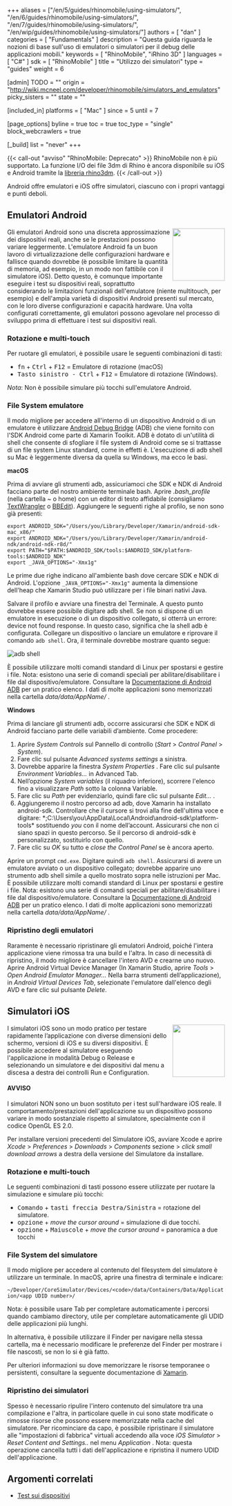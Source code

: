 +++
aliases = ["/en/5/guides/rhinomobile/using-simulators/", "/en/6/guides/rhinomobile/using-simulators/", "/en/7/guides/rhinomobile/using-simulators/", "/en/wip/guides/rhinomobile/using-simulators/"]
authors = [ "dan" ]
categories = [ "Fundamentals" ]
description = "Questa guida riguarda le nozioni di base sull'uso di emulatori o simulatori per il debug delle applicazioni mobili."
keywords = [ "RhinoMobile", "iRhino 3D" ]
languages = [ "C#" ]
sdk = [ "RhinoMobile" ]
title = "Utilizzo dei simulatori"
type = "guides"
weight = 6

[admin]
TODO = ""
origin = "http://wiki.mcneel.com/developer/rhinomobile/simulators_and_emulators"
picky_sisters = ""
state = ""

[included_in]
platforms = [ "Mac" ]
since = 5
until = 7

[page_options]
byline = true
toc = true
toc_type = "single"
block_webcrawlers = true

[_build]
list = "never"
+++

{{< call-out "avviso" "RhinoMobile: Deprecato" >}}
RhinoMobile non è più supportato. La funzione I/O dei file 3dm di Rhino è ancora disponibile su iOS e Android tramite la [libreria rhino3dm](https://github.com/mcneel/rhino3dm).
{{< /call-out >}}
 
Android offre emulatori e iOS offre simulatori, ciascuno con i propri vantaggi e punti deboli.

## Emulatori Android

<img align="right" src="/images/using-simulators-01.png" width="121">

Gli emulatori Android sono una discreta approssimazione dei dispositivi reali, anche se le prestazioni possono variare leggermente. L'emulatore Android fa un buon lavoro di virtualizzazione delle configurazioni hardware e fallisce quando dovrebbe (è possibile limitare la quantità di memoria, ad esempio, in un modo non fattibile con il simulatore iOS). Detto questo, è comunque importante eseguire i test su dispositivi reali, soprattutto considerando le limitazioni funzionali dell'emulatore (niente multitouch, per esempio) e dell'ampia varietà di dispositivi Android presenti sul mercato, con le loro diverse configurazioni e capacità hardware. Una volta configurati correttamente, gli emulatori possono agevolare nel processo di sviluppo prima di effettuare i test sui dispositivi reali.

### Rotazione e multi-touch

Per ruotare gli emulatori, è possibile usare le seguenti combinazioni di tasti:

- <kbd>fn</kbd> + <kbd>Ctrl</kbd> + <kbd>F12</kbd> = Emulatore di rotazione (macOS)
- <kbd>Tasto sinistro - Ctrl</kbd> + <kbd>F12</kbd> = Emulatore di rotazione (Windows).

*Nota*: Non è possibile simulare più tocchi sull'emulatore Android.

### File System emulatore

Il modo migliore per accedere all'interno di un dispositivo Android o di un emulatore è utilizzare [Android Debug Bridge](http://developer.android.com/tools/help/adb.html) (ADB) che viene fornito con l'SDK Android come parte di Xamarin Toolkit. ADB è dotato di un'utilità di shell che consente di sfogliare il file system di Android come se si trattasse di un file system Linux standard, come in effetti è. L'esecuzione di adb shell su Mac è leggermente diversa da quella su Windows, ma ecco le basi.

**macOS**

Prima di avviare gli strumenti adb, assicuriamoci che SDK e NDK di Android facciano parte del nostro ambiente terminale bash. Aprire *.bash_profile* (nella cartella *~* o home) con un editor di testo affidabile (consigliamo [TextWrangler](http://www.barebones.com/products/textwrangler/) o [BBEdit](http://www.barebones.com/products/bbedit/)). Aggiungere le seguenti righe al profilo, se non sono già presenti:

```
export ANDROID_SDK="/Users/you/Library/Developer/Xamarin/android-sdk-mac_x86/"
export ANDROID_NDK="/Users/you/Library/Developer/Xamarin/android-ndk/android-ndk-r8d/"
export PATH="$PATH:$ANDROID_SDK/tools:$ANDROID_SDK/platform-tools:$ANDROID_NDK"
export _JAVA_OPTIONS="-Xmx1g"
```

Le prime due righe indicano all'ambiente bash dove cercare SDK e NDK di Android. L'opzione `_JAVA_OPTIONS="-Xmx1g"` aumenta la dimensione dell'heap che Xamarin Studio può utilizzare per i file binari nativi Java.

Salvare il profilo e avviare una finestra del Terminale. A questo punto dovrebbe essere possibile digitare adb shell. Se non si dispone di un emulatore in esecuzione o di un dispositivo collegato, si otterrà un errore: device not found response. In questo caso, significa che la shell adb è configurata. Collegare un dispositivo o lanciare un emulatore e riprovare il comando `adb shell`. Ora, il terminale dovrebbe mostrare quanto segue:

![adb shell](/images/using-simulators-02.png)

È possibile utilizzare molti comandi standard di Linux per spostarsi e gestire i file. Nota: esistono una serie di comandi speciali per abilitare/disabilitare i file dal dispositivo/emulatore. Consultare la [Documentazione di Android ADB](http://developer.android.com/tools/help/adb.html) per un pratico elenco. I dati di molte applicazioni sono memorizzati nella cartella *data/data/AppName/* .

**Windows**

Prima di lanciare gli strumenti adb, occorre assicurarsi che SDK e NDK di Android facciano parte delle variabili d’ambiente. Come procedere:

1. Aprire *System Controls* sul Pannello di controllo (*Start* > *Control Panel* > *System*).
1. Fare clic sul pulsante *Advanced systems settings* a sinistra.
1. Dovrebbe apparire la finestra *System Properties* . Fare clic sul pulsante *Environment Variables...* in Advanced Tab.
1. Nell’opzione *System variables* (il riquadro inferiore), scorrere l'elenco fino a visualizzare *Path* sotto la colonna Variable.
1. Fare clic su *Path* per evidenziarlo, quindi fare clic sul pulsante *Edit...* .
1. Aggiungeremo il nostro percorso ad adb, dove Xamarin ha installato android-sdk. Controllare che il cursore si trovi alla fine dell'ultima voce e digitare: *;C:\Users\you\AppData\Local\Android\android-sdk\platform-tools\* sostituendo *you* con il nome dell’account. Assicurarsi che non ci siano spazi in questo percorso. Se il percorso di android-sdk è personalizzato, sostituirlo con quello.
1. Fare clic su *OK* su tutto e *close the Control Panel* se è ancora aperto.

Aprire un prompt `cmd.exe`. Digitare quindi `adb shell`. Assicurarsi di avere un emulatore avviato o un dispositivo collegato; dovrebbe apparire uno strumento adb shell simile a quello mostrato sopra nelle istruzioni per Mac. È possibile utilizzare molti comandi standard di Linux per spostarsi e gestire i file. Nota: esistono una serie di comandi speciali per abilitare/disabilitare i file dal dispositivo/emulatore. Consultare la [Documentazione di Android ADB](http://developer.android.com/tools/help/adb.html) per un pratico elenco. I dati di molte applicazioni sono memorizzati nella cartella *data/data/AppName/* .

### Ripristino degli emulatori

Raramente è necessario ripristinare gli emulatori Android, poiché l'intera applicazione viene rimossa tra una build e l'altra. In caso di necessità di ripristino, il modo migliore è cancellare l'intero AVD e crearne uno nuovo. Aprire Android Virtual Device Manager (In Xamarin Studio, aprire *Tools* > *Open Android Emulator Manager...* Nella barra strumenti dell’applicazione), in *Android Virtual Devices Tab*, selezionate l'emulatore dall'elenco degli AVD e fare clic sul pulsante *Delete*.

## Simulatori iOS

<img align="right" src="/images/using-simulators-03.png" width="121">

I simulatori iOS sono un modo pratico per testare rapidamente l’applicazione con diverse dimensioni dello schermo, versioni di iOS e su diversi dispositivi. È possibile accedere al simulatore eseguendo l'applicazione in modalità Debug o Release e selezionando un simulatore e dei dispositivi dal menu a discesa a destra dei controlli Run e Configuration.

<div class="bs-callout bs-callout-danger">
  <h4>AVVISO</h4>
  <p>I simulatori NON sono un buon sostituto per i test sull'hardware iOS reale. Il comportamento/prestazioni dell'applicazione su un dispositivo possono variare in modo sostanziale rispetto al simulatore, specialmente con il codice OpenGL ES 2.0.</p>
</div>

Per installare versioni precedenti del Simulatore iOS, avviare Xcode e aprire *Xcode* > *Preferences* > *Downloads* > *Components* sezione > *click small download arrows* a destra della versione del Simulatore da installare.

### Rotazione e multi-touch

Le seguenti combinazioni di tasti possono essere utilizzate per ruotare la simulazione e simulare più tocchi:

- <kbd>Comando</kbd> + <kbd>tasti freccia Destra/Sinistra</kbd> = rotazione del simulatore.
- <kbd>opzione</kbd> + *move the cursor around* = simulazione di due tocchi.
- <kbd>opzione</kbd> + <kbd>Maiuscole</kbd> + *move the cursor around* = panoramica a due tocchi

### File System del simulatore

Il modo migliore per accedere al contenuto del filesystem del simulatore è utilizzare un terminale. In macOS, aprire una finestra di terminale e indicare:

`~/Developer/CoreSimulator/Devices/<code>/data/Containers/Data/Application/<app UDID number>/`

Nota: è possibile usare Tab per completare automaticamente i percorsi quando cambiamo directory, utile per completare automaticamente gli UDID delle applicazioni più lunghi.

In alternativa, è possibile utilizzare il Finder per navigare nella stessa cartella, ma è necessario modificare le preferenze del Finder per mostrare i file nascosti, se non lo si è già fatto.

Per ulteriori informazioni su dove memorizzare le risorse temporanee o persistenti, consultare la seguente documentazione di [Xamarin](http://docs.xamarin.com/guides/ios/application_fundamentals/working_with_the_file_system/).

### Ripristino dei simulatori

Spesso è necessario ripulire l'intero contenuto del simulatore tra una compilazione e l'altra, in particolare quelle in cui sono state modificate o rimosse risorse che possono essere memorizzate nella cache del simulatore. Per ricominciare da capo, è possibile ripristinare il simulatore alle "impostazioni di fabbrica" virtuali accedendo alla voce *iOS Simulator* > *Reset Content and Settings..* nel menu *Application* . Nota: questa operazione cancella tutti i dati dell'applicazione e ripristina il numero UDID dell'applicazione.

## Argomenti correlati

- [Test sui dispositivi](/guides/rhinomobile/testing-on-devices/)

